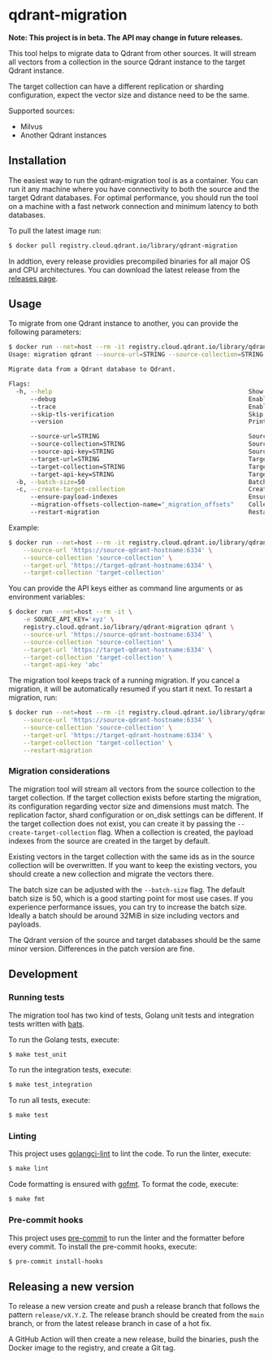 # qdrant-migration

**Note: This project is in beta. The API may change in future releases.**

This tool helps to migrate data to Qdrant from other sources. It will stream all vectors from a collection in the source Qdrant instance to the target Qdrant instance.

The target collection can have a different replication or sharding configuration, expect the vector size and distance need to be the same.

Supported sources:

* Milvus
* Another Qdrant instances

## Installation

The easiest way to run the qdrant-migration tool is as a container. You can run it any machine where you have connectivity to both the source and the target Qdrant databases. For optimal performance, you should run the tool on a machine with a fast network connection and minimum latency to both databases.

To pull the latest image run:

```bash
$ docker pull registry.cloud.qdrant.io/library/qdrant-migration
```

In addtion, every release providies precompiled binaries for all major OS and CPU architectures. You can download the latest release from the [releases page](https://github.com/qdrant/migration/releases).

## Usage

To migrate from one Qdrant instance to another, you can provide the following parameters:

```bash
$ docker run --net=host --rm -it registry.cloud.qdrant.io/library/qdrant-migration qdrant --help
Usage: migration qdrant --source-url=STRING --source-collection=STRING --target-url=STRING --target-collection=STRING [flags]

Migrate data from a Qdrant database to Qdrant.

Flags:
  -h, --help                                                      Show context-sensitive help.
      --debug                                                     Enable debug mode.
      --trace                                                     Enable trace mode.
      --skip-tls-verification                                     Skip TLS verification.
      --version                                                   Print version information and quit

      --source-url=STRING                                         Source gRPC URL, e.g. https://your-qdrant-hostname:6334
      --source-collection=STRING                                  Source collection
      --source-api-key=STRING                                     Source API key ($SOURCE_API_KEY)
      --target-url=STRING                                         Target gRPC URL, e.g. https://your-qdrant-hostname:6334
      --target-collection=STRING                                  Target collection
      --target-api-key=STRING                                     Target API key ($TARGET_API_KEY)
  -b, --batch-size=50                                             Batch size
  -c, --create-target-collection                                  Create the target collection if it does not exist
      --ensure-payload-indexes                                    Ensure payload indexes are created
      --migration-offsets-collection-name="_migration_offsets"    Collection where the current migration offset should be stored
      --restart-migration                                         Restart the migration and do not continue from last offset
```

Example:

```bash
$ docker run --net=host --rm -it registry.cloud.qdrant.io/library/qdrant-migration qdrant \
    --source-url 'https://source-qdrant-hostname:6334' \
    --source-collection 'source-collection' \
    --target-url 'https://target-qdrant-hostname:6334' \
    --target-collection 'target-collection'
```

You can provide the API keys either as command line arguments or as environment variables:

```bash
$ docker run --net=host --rm -it \
    -e SOURCE_API_KEY='xyz' \ 
    registry.cloud.qdrant.io/library/qdrant-migration qdrant \
    --source-url 'https://source-qdrant-hostname:6334' \
    --source-collection 'source-collection' \
    --target-url 'https://target-qdrant-hostname:6334' \
    --target-collection 'target-collection' \
    --target-api-key 'abc'
```

The migration tool keeps track of a running migration. If you cancel a migration, it will be automatically resumed if you start it next. To restart a migration, run:

```bash
$ docker run --net=host --rm -it registry.cloud.qdrant.io/library/qdrant-migration qdrant \
    --source-url 'https://source-qdrant-hostname:6334' \
    --source-collection 'source-collection' \
    --target-url 'https://target-qdrant-hostname:6334' \
    --target-collection 'target-collection' \
    --restart-migration  
```

### Migration considerations

The migration tool will stream all vectors from the source collection to the target collection. If the target collection exists before starting the migration, its configuration regarding vector size and dimensions must match. The replication factor, shard configuration or on_disk settings can be different. If the target collection does not exist, you can create it by passing the `--create-target-collection` flag. When a collection is created, the payload indexes from the source are created in the target by default.

Existing vectors  in the target collection with the same ids as in the source collection will be overwritten. If you want to keep the existing vectors, you should create a new collection and migrate the vectors there.

The batch size can be adjusted with the `--batch-size` flag. The default batch size is 50, which is a good starting point for most use cases. If you experience performance issues, you can try to increase the batch size. Ideally a batch should be around 32MiB in size including vectors and payloads.

The Qdrant version of the source and target databases should be the same minor version. Differences in the patch version are fine.

## Development

### Running tests

The migration tool has two kind of tests, Golang unit tests and integration tests written with [bats](https://bats-core.readthedocs.io/).

To run the Golang tests, execute:

```bash
$ make test_unit
```

To run the integration tests, execute:

```bash
$ make test_integration
```

To run all tests, execute:

```bash
$ make test
```

### Linting

This project uses [golangci-lint](https://golangci-lint.run/) to lint the code. To run the linter, execute:

```bash
$ make lint
```

Code formatting is ensured with [gofmt](https://pkg.go.dev/cmd/gofmt). To format the code, execute:

```bash
$ make fmt
```

### Pre-commit hooks

This project uses [pre-commit](https://pre-commit.com/) to run the linter and the formatter before every commit. To install the pre-commit hooks, execute:

```bash
$ pre-commit install-hooks
```

## Releasing a new version

To release a new version create and push a release branch that follows the pattern `release/vX.Y.Z`. The release branch should be created from the `main` branch, or from the latest release branch in case of a hot fix.

A GitHub Action will then create a new release, build the binaries, push the Docker image to the registry, and create a Git tag.
